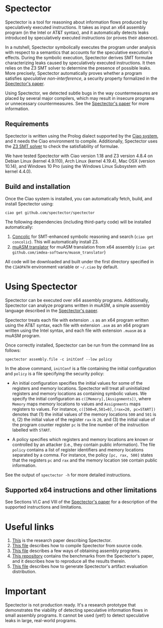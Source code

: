 # Spectector

Spectector is a tool for reasoning about information flows produced by
speculatively executed instructions. It takes as input an x64 assembly
program (in the Intel or AT&T syntax), and it automatically
detects leaks introduced by speculatively executed instructions (or
proves their absence).

In a nutshell, Spectector symbolically executes the program under analysis with
respect to a semantics that accounts for the speculative execution's effects.
During the symbolic execution, Spectector derives SMT formulae characterizing
leaks caused by speculatively executed instructions. It then relies on the Z3
SMT solver to determine the presence of possible leaks. More precisely,
Spectector automatically proves whether a program satisfies _speculative
non-interference_, a security property formalized in the [Spectector's
paper](https://spectector.github.io/papers/spectector.pdf).

Using Spectector, we detected subtle bugs in the way countermeasures
are placed by several major compilers, which may result in insecure
programs or unnecessary countermeasures. See the
[Spectector's paper](https://spectector.github.io/papers/spectector.pdf) for more information.

## Requirements

Spectector is written using the Prolog dialect supported by the
[Ciao system](https://github.com/ciao-lang/ciao), and it needs the Ciao environment
to compile. Additionally, Spectector uses the
[Z3 SMT solver](https://github.com/Z3Prover/z3) to check the
satisfiability of formulae.

We have tested Spectector with Ciao version 1.18 and Z3 version 4.8.4 on Debian
Linux (kernel 4.9.110), Arch Linux (kernel 4.19.4), Mac OSX (version 10.14), and
Windows 10 Pro (using the Windows Linux Subsystem with kernel 4.4.0).

## Build and installation

Once the Ciao system is installed, you can automatically fetch, build, and install Spectector using:

```
ciao get github.com/spectector/spectector
```

The following dependencies (including third-party code) will be
installed automatically:

1. [Concolic](https://github.com/ciao-lang/concolic) for
   SMT-enhanced symbolic reasoning and search
   (`ciao get concolic`). This will automatically install Z3.
2. [muASM translator](https://github.com/spectector/muasm_translator)
   for muASM translation from x64 assembly (`ciao get
   github.com/imdea-software/muasm_translator`)

All code will be downloaded and built under the first directory
specified in the `CIAOPATH` environment variable or `~/.ciao` by
default.

# Using Spectector

Spectector can be executed over x64 assembly programs. Additionally,
Spectector can analyze programs written in muASM, a simple assembly
language described in the [Spectector's paper](https://spectector.github.io/papers/spectector.pdf).

Spectector treats each file with extension `.s` as an x64 program
written using the AT&T syntax, each file with extension `.asm` as an
x64 program written using the Intel syntax, and each file with
extension `.muasm` as a muASM program.

Once correctly installed, Spectector can be run from the command line
as follows:

```
spectector assembly.file -c initConf --low policy
```

In the above command, `initConf` is a file containing the initial configuration
and `policy` is a file specifying the security policy:

* An initial configuration specifies the initial values for some of the
  registers and memory locations. Spectector will treat all uninitialized
  registers and memory locations as containing symbolic values. We specify the
  initial configuration as `c([Memory],[Assignments])`, where `Memory` maps
  memory locations to values and `Assignments` maps registers to values. For
  instance, `c([500=0,501=0],[rax=20, pc=START])` denotes that (1) the initial
  values of the memory locations `500` and `501` is `0`, (2) the initial value
  of the register `rax` is `20`, and (3) the initial value of the program
  counter register `pc` is the line number of the instruction labelled with `START`.

* A policy specifies which registers and memory locations are known or
  controlled by an attacker (i.e., they contain public information). The file
  `policy` contains  a list of register identifiers and memory locations
  separated by a comma. For instance, the policy `[pc, rax, 500]` states that
  the registers `pc` and `rax` and the memory location `500` contain public
  information.

See the output of `spectector -h` for more detailed instructions.

## Supported x64 instructions and other limitations

See Sections VI.C and VIII of the [Spectector's paper](https://spectector.github.io/papers/spectector.pdf) for a
description of the supported instructions and limitations.

# Useful links

1. [This](https://spectector.github.io/papers/spectector.pdf) is the research paper describing Spectector.
2. [This file](docs/compiling_from_sources.md) describes how to compile Spectector from source code.
3. [This file](docs/obtaining_assembly_programs.md) describes a few ways of obtaining assembly programs.
4. [This repository](https://github.com/spectector/spectector-benchmarks) contains the benchmarks from the Spectector's paper, and it describes how to reproduce all the results therein.
5. [This file](docs/generate_artifact_eval.md) describes how to generate Spectector's artifact evaluation distribution.

# Important

Spectector is not production ready. It's a research prototype that demonstrates
the viability of detecting speculative information flows in small assembly
programs. It cannot be used (yet!) to detect speculative leaks in large,
real-world programs.